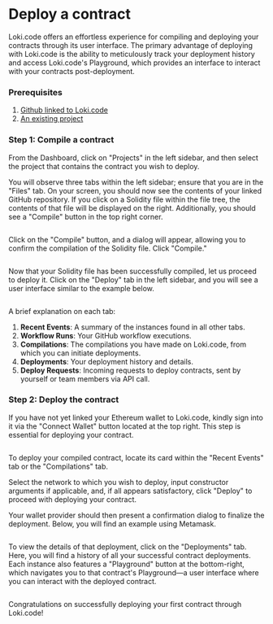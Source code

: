 # Deploy a contract

Loki.code offers an effortless experience for compiling and deploying your contracts through its user interface. The primary advantage of deploying with Loki.code is the ability to meticulously track your deployment history and access Loki.code's Playground, which provides an interface to interact with your contracts post-deployment.

### Prerequisites

1. [Github linked to Loki.code](link-your-github.md)
2. [An existing project](create-a-new-project.md)

### Step 1: Compile a contract

From the Dashboard, click on "Projects" in the left sidebar, and then select the project that contains the contract you wish to deploy.

You will observe three tabs within the left sidebar; ensure that you are in the "Files" tab. On your screen, you should now see the contents of your linked GitHub repository. If you click on a Solidity file within the file tree, the contents of that file will be displayed on the right. Additionally, you should see a "Compile" button in the top right corner.

<figure><img src="../.gitbook/assets/Screenshot 2024-06-02 at 11.49.51 PM.png" alt=""><figcaption></figcaption></figure>

Click on the "Compile" button, and a dialog will appear, allowing you to confirm the compilation of the Solidity file. Click "Compile."

<figure><img src="../.gitbook/assets/Screenshot 2024-06-02 at 11.52.20 PM.png" alt=""><figcaption></figcaption></figure>

Now that your Solidity file has been successfully compiled, let us proceed to deploy it. Click on the "Deploy" tab in the left sidebar, and you will see a user interface similar to the example below.

<figure><img src="../.gitbook/assets/Screenshot 2024-06-03 at 7.23.55 AM.png" alt=""><figcaption></figcaption></figure>

A brief explanation on each tab:

1. **Recent Events**: A summary of the instances found in all other tabs.
2. **Workflow Runs**: Your GitHub workflow executions.
3. **Compilations**: The compilations you have made on Loki.code, from which you can initiate deployments.
4. **Deployments**: Your deployment history and details.
5. **Deploy Requests**: Incoming requests to deploy contracts, sent by yourself or team members via API call.

### Step 2: Deploy the contract

If you have not yet linked your Ethereum wallet to Loki.code, kindly sign into it via the "Connect Wallet" button located at the top right. This step is essential for deploying your contract.

<figure><img src="../.gitbook/assets/Screenshot 2024-06-03 at 7.27.57 AM.png" alt=""><figcaption></figcaption></figure>

To deploy your compiled contract, locate its card within the "Recent Events" tab or the "Compilations" tab.&#x20;

Select the network to which you wish to deploy, input constructor arguments if applicable, and, if all appears satisfactory, click "Deploy" to proceed with deploying your contract.&#x20;

Your wallet provider should then present a confirmation dialog to finalize the deployment. Below, you will find an example using Metamask.

<figure><img src="../.gitbook/assets/Screenshot 2024-06-03 at 6.50.36 AM.png" alt=""><figcaption></figcaption></figure>

To view the details of that deployment, click on the "Deployments" tab. Here, you will find a history of all your successful contract deployments. Each instance also features a "Playground" button at the bottom-right, which navigates you to that contract's Playground—a user interface where you can interact with the deployed contract.

<figure><img src="../.gitbook/assets/Screenshot 2024-06-03 at 6.54.32 AM.png" alt=""><figcaption></figcaption></figure>

Congratulations on successfully deploying your first contract through Loki.code!
